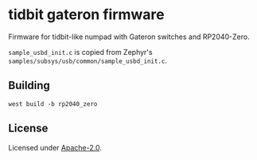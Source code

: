 # tidbit gateron firmware

Firmware for tidbit-like numpad with Gateron switches and RP2040-Zero.

`sample_usbd_init.c` is copied from Zephyr's `samples/subsys/usb/common/sample_usbd_init.c`.

## Building

    west build -b rp2040_zero

## License

Licensed under [Apache-2.0](LICENSE).
